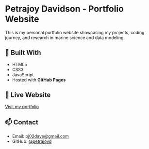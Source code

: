 # Petrajoy Davidson - Portfolio Website

This is my personal portfolio website showcasing my projects, coding journey, and research in marine science and data modeling.

## 🧩 Built With
- HTML5
- CSS3
- JavaScript
- Hosted with **GitHub Pages**

## 🚀 Live Website
[Visit my portfolio](https://petrajoyd.github.io/joy-portfolio/)

## 📫 Contact
- Email: pj02dave@gmail.com  
- GitHub: [@petrajoyd](https://github.com/petrajoyd)
